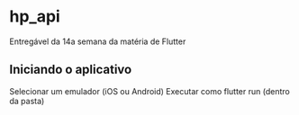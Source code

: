 # hp_api

Entregável da 14a semana da matéria de Flutter

## Iniciando o aplicativo

Selecionar um emulador (iOS ou Android)
Executar como flutter run (dentro da pasta)

